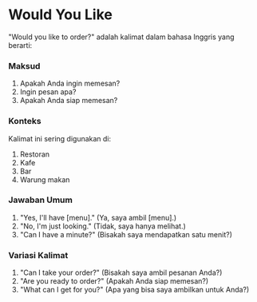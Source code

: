 # Would You Like

"Would you like to order?" adalah kalimat dalam bahasa Inggris yang berarti:

### Maksud
1. Apakah Anda ingin memesan?
2. Ingin pesan apa?
3. Apakah Anda siap memesan?

### Konteks
Kalimat ini sering digunakan di:

1. Restoran
2. Kafe
3. Bar
4. Warung makan

### Jawaban Umum
1. "Yes, I'll have [menu]."
(Ya, saya ambil [menu].)
2. "No, I'm just looking."
(Tidak, saya hanya melihat.)
3. "Can I have a minute?"
(Bisakah saya mendapatkan satu menit?)

### Variasi Kalimat
1. "Can I take your order?"
(Bisakah saya ambil pesanan Anda?)
2. "Are you ready to order?"
(Apakah Anda siap memesan?)
3. "What can I get for you?"
(Apa yang bisa saya ambilkan untuk Anda?)
<!--stackedit_data:
eyJoaXN0b3J5IjpbNjYyMTk1MzY4XX0=
-->